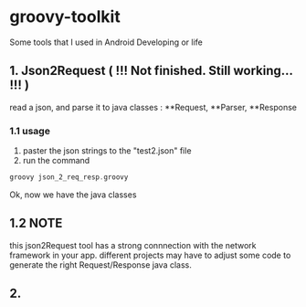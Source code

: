 # groovy-toolkit
Some tools that I used in Android Developing or life


## 1. Json2Request ( !!! Not finished. Still working... !!! )
read a json, and parse it to java classes : **Request, **Parser, **Response

### 1.1 usage
1. paster the json strings to the "test2.json" file
2. run the command 
```groovy
groovy json_2_req_resp.groovy
```
<p>
Ok, now we have the java classes
<p>
	
## 1.2 NOTE
this json2Request tool has a strong connnection with the network framework in your app. 
different projects may have to adjust some code to generate the right Request/Response java class.

## 2. 
